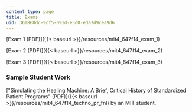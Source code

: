 ```yaml
---
content_type: page
title: Exams
uid: 36a868dc-9cf5-091d-e5d0-eda7d9cea9d6
---
```


[Exam 1 (PDF)]({{< baseurl >}}/resources/mit4_647f14_exam_1)

[Exam 2 (PDF)]({{< baseurl >}}/resources/mit4_647f14_exam_2)

[Exam 3 (PDF)]({{< baseurl >}}/resources/mit4_647f14_exam_3)

### Sample Student Work

["Simulating the Healing Machine: A Brief, Critical History of Standardized Patient Programs" (PDF)]({{< baseurl >}}/resources/mit4_647f14_techno_pr_fnl) by an MIT student.